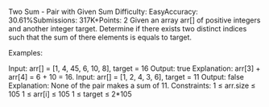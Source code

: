 Two Sum - Pair with Given Sum
Difficulty: EasyAccuracy: 30.61%Submissions: 317K+Points: 2
Given an array arr[] of positive integers and another integer target. Determine if there exists two distinct indices such that the sum of there elements is equals to target.

Examples:

Input: arr[] = [1, 4, 45, 6, 10, 8], target = 16
Output: true
Explanation: arr[3] + arr[4] = 6 + 10 = 16.
Input: arr[] = [1, 2, 4, 3, 6], target = 11
Output: false
Explanation: None of the pair makes a sum of 11.
Constraints:
1 ≤ arr.size ≤ 105
1 ≤ arr[i] ≤ 105
1 ≤ target ≤ 2*105